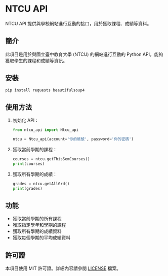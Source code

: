 # NTCU API

NTCU API 提供與學校網站進行互動的接口，用於獲取課程、成績等資料。

## 簡介

此項目是用於與國立臺中教育大學 (NTCU) 的網站進行互動的 Python API，能夠獲取學生的課程和成績等資訊。

## 安裝

```bash
pip install requests beautifulsoup4
```

## 使用方法

1. 初始化 API：
    ```python
    from ntcu_api import Ntcu_api

    ntcu = Ntcu_api(account='你的帳號', password='你的密碼')
    ```

2. 獲取當前學期的課程：
    ```python
    courses = ntcu.getThisSemCourses()
    print(courses)
    ```

3. 獲取所有學期的成績：
    ```python
    grades = ntcu.getAllGrd()
    print(grades)
    ```

## 功能

- 獲取當前學期的所有課程
- 獲取指定學年和學期的課程
- 獲取所有學期的成績資料
- 獲取每個學期的平均成績資料

## 許可證

本項目使用 MIT 許可證。詳細內容請參閱 [LICENSE](LICENSE) 檔案。
